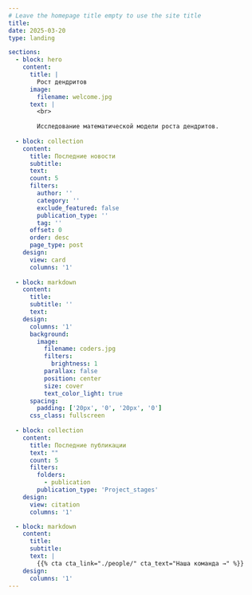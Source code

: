 ```yaml
---
# Leave the homepage title empty to use the site title
title:
date: 2025-03-20
type: landing

sections:
  - block: hero
    content:
      title: |
        Рост дендритов
      image:
        filename: welcome.jpg
      text: |
        <br>
        
        Исследование математической модели роста дендритов.
  
  - block: collection
    content:
      title: Последние новости
      subtitle:
      text:
      count: 5
      filters:
        author: ''
        category: ''
        exclude_featured: false
        publication_type: ''
        tag: ''
      offset: 0
      order: desc
      page_type: post
    design:
      view: card
      columns: '1'
  
  - block: markdown
    content:
      title:
      subtitle: ''
      text:
    design:
      columns: '1'
      background:
        image: 
          filename: coders.jpg
          filters:
            brightness: 1
          parallax: false
          position: center
          size: cover
          text_color_light: true
      spacing:
        padding: ['20px', '0', '20px', '0']
      css_class: fullscreen
      
  - block: collection
    content:
      title: Последние публикации
      text: ""
      count: 5
      filters:
        folders:
          - publication
        publication_type: 'Project_stages'
    design:
      view: citation
      columns: '1'

  - block: markdown
    content:
      title:
      subtitle:
      text: |
        {{% cta cta_link="./people/" cta_text="Наша команда →" %}}
    design:
      columns: '1'
---
```

